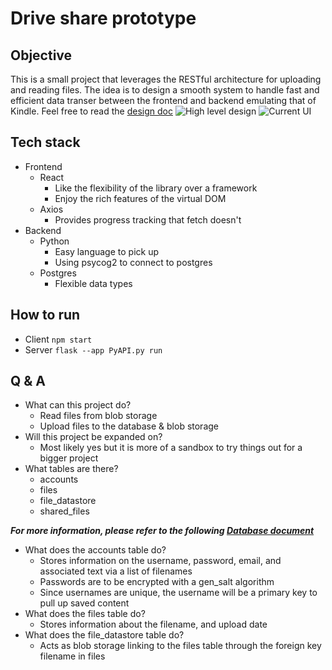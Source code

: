 # Drive share prototype
## Objective
This is a small project that leverages the RESTful architecture for uploading and reading files. The idea is to design a smooth system to handle fast and efficient data transer between the frontend and backend emulating that of Kindle. Feel free to read the [design doc](https://github.com/secretmtgdev/Kindle-like-prototype/blob/master/DesignDoc.md)
![High level design](https://github.com/secretmtgdev/Kindle-like-prototype/blob/master/assets/design/design_1.jpeg)
![Current UI](https://github.com/secretmtgdev/Kindle-like-prototype/blob/master/assets/client_images/ui_6_18_2024.png)

## Tech stack
- Frontend
    - React
        - Like the flexibility of the library over a framework
        - Enjoy the rich features of the virtual DOM
    - Axios
        - Provides progress tracking that fetch doesn't
- Backend
    - Python
        - Easy language to pick up
        - Using psycog2 to connect to postgres
    - Postgres
        - Flexible data types

## How to run
- Client `npm start`
- Server `flask --app PyAPI.py run`

## Q & A
- What can this project do?
    - Read files from blob storage
    - Upload files to the database & blob storage
- Will this project be expanded on?
    - Most likely yes but it is more of a sandbox to try things out for a bigger project
- What tables are there?
    - accounts
    - files
    - file_datastore
    - shared_files

**_For more information, please refer to the following [Database document](https://github.com/secretmtgdev/Kindle-like-prototype/blob/master/DatabaseDoc.md)_**
- What does the accounts table do?
    - Stores information on the username, password, email, and associated text via a list of filenames
    - Passwords are to be encrypted with a gen_salt algorithm
    - Since usernames are unique, the username will be a primary key to pull up saved content
- What does the files table do?
    - Stores information about the filename, and upload date
- What does the file_datastore table do?
    - Acts as blob storage linking to the files table through the foreign key filename in files

 